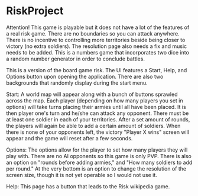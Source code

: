 RiskProject
===========

Attention! This game is playable but it does not have a lot of the features of a real risk game. There are no boundaries so 
you can attack anywhere. There is no incentive to controlling more territories beside being closer to victory (no extra soldiers).
The resolution page also needs a fix and music needs to be added.
This is a numbers game that incorporates two dice into a random number generator in order to conclude battles. 

This is a version of the board game risk. The UI features a Start, Help, and Options button upon opening the application. There 
are also two backgrounds that randomly display during the start menu.

Start: A world map will appear along with a bunch of buttons sprawled across the map. Each player (depending on how many players 
you set in options) will take turns placing their armies until all have been placed. It is then player one's turn and he/she can 
attack any opponent. There must be at least one soldier in each of your territories. After a set amount of rounds, the players will 
again be able to add a certain amount of soldiers. When there is none of your opponents left, the victory "Player X wins" screen 
will appear and the game will reset after a few seconds.

Options: The options allow for the player to set how many players they will play with. There are no AI opponents so this game is 
only PVP. There is also an option on "rounds before adding armies," and "How many soldiers to add per round." At the very bottom
is an option to change the resolution of the screen size, though it is not yet operable so I would not use it. 

Help: This page has a button that leads to the Risk wikipedia game.


